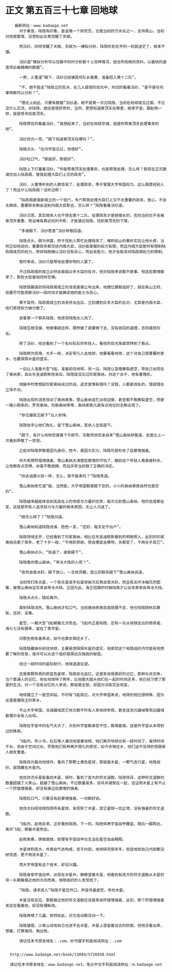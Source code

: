 # 正文 第五百三十七章 回地球
        最新网址：www.badaoge.net
          对于秦宣，陆隐有印象，是金陵一个研究员，也是当初的万夫长之一，支持周山，当初对他很警惕，没想到此女竟觉醒了天赋。
      
          而浣纱，同样觉醒了天赋，天赋为——模拟分析，陆隐听到名字的一刻就迷茫了，根本不懂。
      
          浣纱道“模拟分析可以在脑中同时分析数十上百种情况，结合所知晓的资料，以最快的速度得出最精确的数据”。
      
          一旁，火重道“殿下，浣纱已经被斑鸠队长看重，准备招入第十二队”。
      
          “不，她不能去”陆隐立刻否决，在几人疑惑的目光中，热切的看着浣纱，“是不是任何事物都可以分析？”。
      
          “理论上如此，只要有数据”浣纱道，她不是第一次见陆隐，当初在地球就见过面，不过没什么交流，对陆隐，她还是很好奇的，当然，更想知道章顶天在哪里，她来宇堂，跟赵雨一样，就是想寻找章顶天。
      
          陆隐赞叹的看着浣纱，“我想起来了，当初在地球京城，就是你帮章顶天处理事务的吧”。
      
          浣纱目光一亮，“殿下知道章顶天在哪吗？”。
      
          陆隐点头，“在内宇宙见过，他很好”。
      
          浣纱松口气，“那就好，那就好”。
      
          陆隐上下打量着浣纱，“你能帮章顶天处理事务，也能帮我处理，怎么样？我现在正式邀请你加入陆政阁，替我处理大臣们上交的政务”。
      
          浣纱，火重等听到的人都惊呆了，处理政务，等于掌握大宇帝国权力，这么随意给别人了？而且什么陆政阁？没听过啊！
      
          “陆政阁是我新成立的一个部门，专门帮我处理大臣们上交不太重要的政务，放心，不会太麻烦，重要政务都会送到内阁大臣那去，怎么样？”陆隐看着浣纱道。
      
          浣纱沉思，其实她本人也不想去第十二队，处理政务才是她擅长的，否则当初也不会被章顶天看重，而且唯有靠近权利中枢，才能接近陆隐，找到章顶天的下落。
      
          “多谢殿下，浣纱愿意”浣纱恭敬回道。
      
          陆隐点头，颇为欣喜，终于找到人帮忙处理政务了，堆积如山的奏折实在让他头疼，当然正如他说的，重要政务都交给内阁大臣，浣纱能掌握的权力有限，而且内阁大臣暂时有限制陆政阁成员的权力，除非陆隐确认浣纱没有异心，而且有能力，他才会取消对陆政阁权力的限制。
      
          暂时来说，浣纱只是帮他处理杂物的人罢了。
      
          不过陆政阁的成立必然会面临众多大臣的反对，但对陆隐来说都不是事，他连启蒙境都宰了，那些大臣看他同样恐惧。
      
          陆隐很霸道的将陆政阁成立的消息直接公布出来，地理位置都选好了，就在紫山王府，他要尽可能观察浣纱一段时间才能确定她的能力与忠心。
      
          果不其然，陆政阁成立的消息传出去后，立刻遭到众多大臣的反对，尤其是内阁大臣，他们感觉权力被分散了。
      
          皮鲁第一个联系陆隐，他感觉陆隐太儿戏了。
      
          陆隐压根没接，他做事就这样，既然做了就要做下去，没有收回的道理，否则威信何在。
      
          除了浣纱，他还看到了一个名叫松石的年轻人，看他的目光简直崇拜到了极点。
      
          陆隐颇为受用，大手一挥，决定带几人去地球，他要看看地球，这个对自己很重要的家乡，也要探探木星的虚实。
      
          一边让人准备大型飞船，准备前往地球，另一边，陆隐让盲僧撕裂虚空，带自己出现在了奥纳家，自从东圣迪欧斯抢亲后，陆隐就没见过珍妮奥纳，对这个女子，他有着愧疚。
      
          他脑中时常想起珍妮奥纳说过的话，追求爱情有错吗？没错，人都是自私的，错就错在立场不对。
      
          陆隐出现的消息惊动了奥纳家族，雪山奥纳连忙出现迎接，甚至都不敢撕裂虚空，而是一路小跑来的，罗克奥纳，托勒奥纳等等，奥纳家族凡是有点地位的全都出现了。
      
          “参见摄政王殿下”众人参拜。
      
          陆隐抬手让他们免礼，留下雪山奥纳，其余人全部退下。
      
          “殿下，有什么吩咐您直接下令即可，怎敢劳烦您亲自来”雪山奥纳恭敬道，态度比上一次看到恭敬了一百倍。
      
          之前对陆隐恭敬是因为身份，而今，是因为实力，陆隐可是秒杀了启蒙境强者。
      
          作为老牌狩猎境强者，雪山奥纳太清楚启蒙境的可怕了，眼前这个年轻人竟直接秒杀，让他都有点恐惧，丝毫不敢放肆，而且庆幸当初做了正确的决定。
      
          “你这话跟火叔一样，怎么，我不能来吗？”陆隐笑道。
      
          雪山奥纳急忙道“能，当然能，大宇帝国都是殿下您的，小小的奥纳家族自然也是您的”。
      
          陆隐越来越能体会到高高在上的快感与力量的优势，每次见到雪山奥纳，他的态度都在变，这就是所有人追求权力与力量的根本原因，太让人沉迷了。
      
          “她怎么样了？”陆隐问道。
      
          雪山奥纳知道陆隐说谁，脸色一变，“还好，每天足不出户”。
      
          陆隐场域全开，已经看到了珍妮奥纳，相比在东圣迪欧斯看到的明艳照人，此刻的珍妮奥纳沧桑了很多，老了十岁一般，“不用软禁她，想去哪就去哪吧，天都变了，不用在乎其它”。
      
          雪山奥纳点头，“知道了，谢谢殿下”。
      
          陆隐看向雪山奥纳，“帝冰大陆的人呢？”。
      
          “依然自我冰封，殿下放心，一旦他苏醒，臣立刻联系殿下”雪山奥纳说道。
      
          当初攻打炼炎星，一个炼炎星高手在星球崩灭后竟自我冰封，而且有五环冰梅花的图案，被雪山奥纳证实来自帝冰大陆，正因为此，海王招婿的时候陆隐才认出车寒来自帝冰大陆。
      
          陆隐点点头，随后离开。
      
          直到陆隐消失，雪山奥纳才松口气，当初奥纳家族态度摇摆不定，他也怕陆隐秋后算账，还好，没事。
      
          星空，一艘大型飞船朝着北方而去，飞船内正是陆隐，还有一众从地球走出的修炼者，海七七没有跟来，留在了真宇星。
      
          对那些修炼者来说，如今也算衣锦还乡了。
      
          陆隐隐藏身份前往地球，主要是想探探木星的虚实，他感觉这个地隐组织内可能有他想要了解的信息，或许可以从这个组织窥探远古独姓的秘密。
      
          经过一段时间的星际航行，地球遥遥在望。
      
          还是那颗熟悉的蔚蓝色星球，陆隐目光追忆，这里有他很美好的记忆，那种与世无争，当个普通人的记忆，他在地球待了两年，比他跟大姐头他们在一起的时间还多，他已经习惯了那里的生活，对一个没有记忆的人来说，那就是全部，却因为试炼完全改变。
      
          地球建立了一座空间站，不时有飞船掠过，对大宇帝国来说，地球的地位很特殊，因为这里是摄政王的家乡。
      
          不止大宇帝国，沧澜疆域其它地方都不时有人来地球参观，甚至连浩元疆域等周边疆域都偶尔会有人出现。
      
          陆隐在宇宙中的名气太大了，大到外宇宙都承受不住，极境最强，这是外宇宙从未得到过的殊荣。
      
          飞船内，符小书，松石等人激动地望着地球，他们离开地球也有一段时间了，虽然时间不长，但由于空间过长，导致他们有种离开很久的感觉，如今衣锦还乡，他们迫不及待的想跟亲人朋友重逢。
      
          陆隐目光看向地球外，看向了那颗土黄色星球，那就是木星，一颗气态行星，地隐组织，就隐藏在木星内。
      
          他双目充斥星能看向木星，顿时，看到了庞大的符文道数，陆隐惊讶，这种符文道数的数量超越了火青山，超越了雪山奥纳，不过数量虽多，却并非凝聚在一起，这证明木星上有不止一个狩猎境强者，却没有接近启蒙境的强者。
      
          陆隐松口气，只要没有启蒙境强者，一切都好说。
      
          他目光扫视地球四周所有星球，发现除了木星，其它星球一切正常，没有强者的符文道数。
      
          飞船内，赵雨走来，正好看到陆隐，下一刻，陆隐体表宇宙战甲覆盖，随后一脚跨出，离开飞船，朝着木星而去。
      
          赵雨羡慕，换做是她，即便有宇宙战甲也无法在星空自由翱翔。
      
          木星体积庞大，外表由气态构成，至于内部，地球研究很多年，但连地球自己内部都没研究透，更不用说木星了。
      
          而大宇帝国有这个技术，却没兴趣。
      
          陆隐身穿宇宙战甲，出现在木星外，静静望着木星，他看到有庞大的符文道数从木星的另一头朝着接近他的方向而来，地隐组织的人发现他了。
      
          “陆隐，请求进入”陆隐于星空开口，声音传遍虚空，传向木星。
      
          木星没有反应，那股接近他的符文道数应该是来自狩猎境强者，此刻，那个狩猎境强者肯定在看着他，却没有理睬他。
      
          陆隐再喊了几遍，依然如此，对方连动都没动一下。
      
          陆隐皱眉，火青山说他自己也进不去木星，木星上遗留着远古的防御，但他没看出来，想着，打算强闯，掏出枪。
      
          请记住本书首发域名：.com。妙书屋手机版阅读网址：.com
      
      
      http://www.badaoge.net/book/13084/5726938.html
      
      请记住本书首发域名：www.badaoge.net。笔尖中文手机版阅读网址：m.badaoge.net